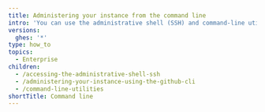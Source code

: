 ```yaml
---
title: Administering your instance from the command line
intro: 'You can use the administrative shell (SSH) and command-line utilities to perform administrative tasks for {% data variables.location.product_location %}.'
versions:
  ghes: '*'
type: how_to
topics:
  - Enterprise
children:
  - /accessing-the-administrative-shell-ssh
  - /administering-your-instance-using-the-github-cli
  - /command-line-utilities
shortTitle: Command line
---
```


